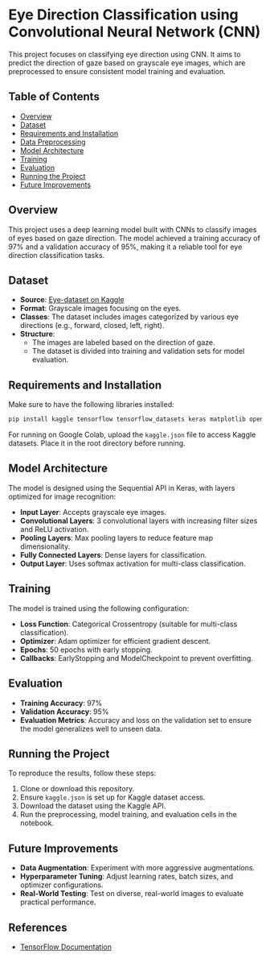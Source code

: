 # Eye Direction Classification using Convolutional Neural Network (CNN)

This project focuses on classifying eye direction using CNN. It aims to predict the direction of gaze based on grayscale eye images, which are preprocessed to ensure consistent model training and evaluation.

## Table of Contents

- [Overview](#overview)
- [Dataset](#dataset)
- [Requirements and Installation](#requirements-and-installation)
- [Data Preprocessing](#data-preprocessing)
- [Model Architecture](#model-architecture)
- [Training](#training)
- [Evaluation](#evaluation)
- [Running the Project](#running-the-project)
- [Future Improvements](#future-improvements)

## Overview

This project uses a deep learning model built with CNNs to classify images of eyes based on gaze direction. The model achieved a training accuracy of 97% and a validation accuracy of 95%, making it a reliable tool for eye direction classification tasks.

## Dataset

- **Source**: [Eye-dataset on Kaggle](https://www.kaggle.com/datasets/kayvanshah/eye-dataset)
- **Format**: Grayscale images focusing on the eyes.
- **Classes**: The dataset includes images categorized by various eye directions (e.g., forward, closed, left, right).
- **Structure**:
  - The images are labeled based on the direction of gaze.
  - The dataset is divided into training and validation sets for model evaluation.

## Requirements and Installation

Make sure to have the following libraries installed:

```bash
pip install kaggle tensorflow tensorflow_datasets keras matplotlib opencv-python
```

For running on Google Colab, upload the `kaggle.json` file to access Kaggle datasets. Place it in the root directory before running.

## Model Architecture

The model is designed using the Sequential API in Keras, with layers optimized for image recognition:

- **Input Layer**: Accepts grayscale eye images.
- **Convolutional Layers**: 3 convolutional layers with increasing filter sizes and ReLU activation.
- **Pooling Layers**: Max pooling layers to reduce feature map dimensionality.
- **Fully Connected Layers**: Dense layers for classification.
- **Output Layer**: Uses softmax activation for multi-class classification.

## Training

The model is trained using the following configuration:

- **Loss Function**: Categorical Crossentropy (suitable for multi-class classification).
- **Optimizer**: Adam optimizer for efficient gradient descent.
- **Epochs**: 50 epochs with early stopping.
- **Callbacks**: EarlyStopping and ModelCheckpoint to prevent overfitting.

## Evaluation

- **Training Accuracy**: 97%
- **Validation Accuracy**: 95%
- **Evaluation Metrics**: Accuracy and loss on the validation set to ensure the model generalizes well to unseen data.

## Running the Project

To reproduce the results, follow these steps:

1. Clone or download this repository.
2. Ensure `kaggle.json` is set up for Kaggle dataset access.
3. Download the dataset using the Kaggle API.
4. Run the preprocessing, model training, and evaluation cells in the notebook.

## Future Improvements

- **Data Augmentation**: Experiment with more aggressive augmentations.
- **Hyperparameter Tuning**: Adjust learning rates, batch sizes, and optimizer configurations.
- **Real-World Testing**: Test on diverse, real-world images to evaluate practical performance.

## References

- [TensorFlow Documentation](https://www.tensorflow.org/)